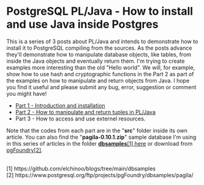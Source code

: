 # PostgreSQL PL/Java - How to install and use Java inside Postgres

This is a series of 3 posts about PL/Java and intends to demonstrate how to install it to PostgreSQL compiling from the sources. As the posts advance they'll demonstrate how to manipulate database objects, like tables, from inside the Java objects and eventually return them. I'm trying to create examples more interesting than the old "Hello world". We will, for example, show how to use hash and cryptographic functions in the Part 2 as part of the examples on how to manipulate and return objects from Java. I hope you find it useful and please submit any bug, error, suggestion or comment you might have!

- [Part 1 - Introduction and installation](https://github.com/elchinoo/blogs/tree/main/pljava/part1)
- [Part 2 - How to manipulate and return tuples in PL/Java](https://github.com/elchinoo/blogs/tree/main/pljava/part2)
- Part 3 - How to access and use externel resources.

Note that the codes from each part are in the "**src**" folder inside its own article. You can also find the "**pagila-0.10.1.zip**" sample database I'm using in this series of articles in the folder [**dbsamples**[1] here](https://github.com/elchinoo/blogs/tree/main/dbsamples) or download from [pgFoundry[2]](https://www.postgresql.org/ftp/projects/pgFoundry/dbsamples/pagila/).

<br />
[1] https://github.com/elchinoo/blogs/tree/main/dbsamples <br />
[2] https://www.postgresql.org/ftp/projects/pgFoundry/dbsamples/pagila/